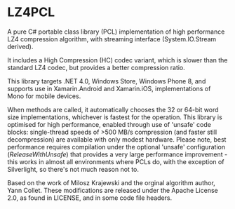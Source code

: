 # LZ4PCL #

A pure C# portable class library (PCL) implementation of high performance LZ4 compression algorithm, with streaming interface (System.IO.Stream derived).

It includes a High Compression (HC) codec variant, which is slower than the standard LZ4 codec, but provides a better compression ratio.

This library targets .NET 4.0, Windows Store, Windows Phone 8, and supports use in Xamarin.Android and Xamarin.iOS, implementations of Mono for mobile devices.

When methods are called, it automatically chooses the 32 or 64-bit word size implementations, whichever is fastest for the operation. This library is optimised for high performance, enabled through use of 'unsafe' code blocks: single-thread speeds of >500 MB/s compression (and faster still decompression) are available with only modest hardware.
Please note, best performance requires compilation under the optional 'unsafe' configuration (_ReleaseWithUnsafe_) that provides a very large performance improvement - this works in almost all environments where PCLs do, with the exception of Silverlight, so there's not much reason not to.


Based on the work of Milosz Krajewski and the orginal algorithm author, Yann Collet. These modifications are released under the Apache License 2.0, as found in LICENSE, and in some code file headers.